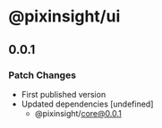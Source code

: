 # @pixinsight/ui

## 0.0.1
### Patch Changes

- First published version
- Updated dependencies [undefined]
  - @pixinsight/core@0.0.1
